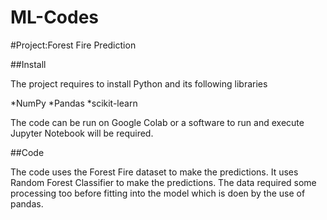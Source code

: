 # ML-Codes

#Project:Forest Fire Prediction

##Install

The project requires to install Python and its following libraries

*NumPy
*Pandas
*scikit-learn

The code can be run on Google Colab or a software to run and execute Jupyter Notebook will be required.

##Code

The code uses the Forest Fire dataset to make the predictions. It uses Random Forest Classifier to make the predictions. The data required some processing too before fitting into the model which is doen by the use of pandas.



